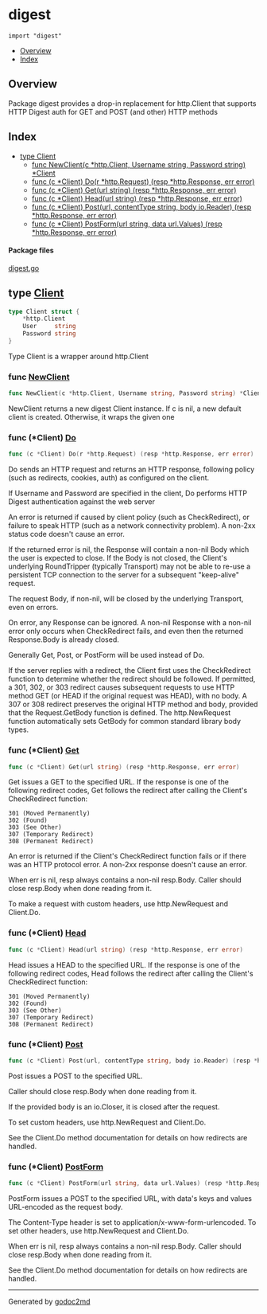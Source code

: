 

# digest
`import "digest"`

* [Overview](#pkg-overview)
* [Index](#pkg-index)

## <a name="pkg-overview">Overview</a>
Package digest provides a drop-in replacement for http.Client that supports HTTP Digest
auth for GET and POST (and other) HTTP methods




## <a name="pkg-index">Index</a>
* [type Client](#Client)
  * [func NewClient(c *http.Client, Username string, Password string) *Client](#NewClient)
  * [func (c *Client) Do(r *http.Request) (resp *http.Response, err error)](#Client.Do)
  * [func (c *Client) Get(url string) (resp *http.Response, err error)](#Client.Get)
  * [func (c *Client) Head(url string) (resp *http.Response, err error)](#Client.Head)
  * [func (c *Client) Post(url, contentType string, body io.Reader) (resp *http.Response, err error)](#Client.Post)
  * [func (c *Client) PostForm(url string, data url.Values) (resp *http.Response, err error)](#Client.PostForm)


#### <a name="pkg-files">Package files</a>
[digest.go](/src/digest/digest.go) 






## <a name="Client">type</a> [Client](/src/target/digest.go?s=336:406#L9)
``` go
type Client struct {
    *http.Client
    User     string
    Password string
}
```
Type Client is a wrapper around http.Client







### <a name="NewClient">func</a> [NewClient](/src/target/digest.go?s=542:614#L17)
``` go
func NewClient(c *http.Client, Username string, Password string) *Client
```
NewClient returns a new digest Client instance. If c is nil, a new default
client is created. Otherwise, it wraps the given one





### <a name="Client.Do">func</a> (\*Client) [Do](/src/target/digest.go?s=4984:5053#L144)
``` go
func (c *Client) Do(r *http.Request) (resp *http.Response, err error)
```
Do sends an HTTP request and returns an HTTP response, following
policy (such as redirects, cookies, auth) as configured on the
client.

If Username and Password are specified in the client, Do performs HTTP
Digest authentication against the web server

An error is returned if caused by client policy (such as CheckRedirect), or
failure to speak HTTP (such as a network connectivity problem). A non-2xx
status code doesn't cause an error.

If the returned error is nil, the Response will contain a non-nil Body which
the user is expected to close. If the Body is not closed, the Client's
underlying RoundTripper (typically Transport) may not be able to re-use a
persistent TCP connection to the server for a subsequent "keep-alive"
request.

The request Body, if non-nil, will be closed by the underlying Transport,
even on errors.

On error, any Response can be ignored. A non-nil Response with a non-nil
error only occurs when CheckRedirect fails, and even then the returned
Response.Body is already closed.

Generally Get, Post, or PostForm will be used instead of Do.

If the server replies with a redirect, the Client first uses the
CheckRedirect function to determine whether the redirect should be followed.
If permitted, a 301, 302, or 303 redirect causes subsequent requests to use
HTTP method GET (or HEAD if the original request was HEAD), with no body.  A
307 or 308 redirect preserves the original HTTP method and body, provided
that the Request.GetBody function is defined.  The http.NewRequest function
automatically sets GetBody for common standard library body types.




### <a name="Client.Get">func</a> (\*Client) [Get](/src/target/digest.go?s=1397:1462#L44)
``` go
func (c *Client) Get(url string) (resp *http.Response, err error)
```
Get issues a GET to the specified URL. If the response is one of the
following redirect codes, Get follows the redirect after calling the
Client's CheckRedirect function:


	301 (Moved Permanently)
	302 (Found)
	303 (See Other)
	307 (Temporary Redirect)
	308 (Permanent Redirect)

An error is returned if the Client's CheckRedirect function fails
or if there was an HTTP protocol error. A non-2xx response doesn't
cause an error.

When err is nil, resp always contains a non-nil resp.Body.
Caller should close resp.Body when done reading from it.

To make a request with custom headers, use http.NewRequest and Client.Do.




### <a name="Client.Head">func</a> (\*Client) [Head](/src/target/digest.go?s=1891:1957#L64)
``` go
func (c *Client) Head(url string) (resp *http.Response, err error)
```
Head issues a HEAD to the specified URL. If the response is one of the
following redirect codes, Head follows the redirect after calling the
Client's CheckRedirect function:


	301 (Moved Permanently)
	302 (Found)
	303 (See Other)
	307 (Temporary Redirect)
	308 (Permanent Redirect)




### <a name="Client.Post">func</a> (\*Client) [Post](/src/target/digest.go?s=2409:2504#L86)
``` go
func (c *Client) Post(url, contentType string, body io.Reader) (resp *http.Response, err error)
```
Post issues a POST to the specified URL.

Caller should close resp.Body when done reading from it.

If the provided body is an io.Closer, it is closed after the
request.

To set custom headers, use http.NewRequest and Client.Do.

See the Client.Do method documentation for details on how redirects
are handled.




### <a name="Client.PostForm">func</a> (\*Client) [PostForm](/src/target/digest.go?s=3122:3209#L107)
``` go
func (c *Client) PostForm(url string, data url.Values) (resp *http.Response, err error)
```
PostForm issues a POST to the specified URL,
with data's keys and values URL-encoded as the request body.

The Content-Type header is set to application/x-www-form-urlencoded.
To set other headers, use http.NewRequest and Client.Do.

When err is nil, resp always contains a non-nil resp.Body.
Caller should close resp.Body when done reading from it.

See the Client.Do method documentation for details on how redirects
are handled.








- - -
Generated by [godoc2md](http://godoc.org/github.com/davecheney/godoc2md)
